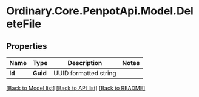 # Ordinary.Core.PenpotApi.Model.DeleteFile

## Properties

Name | Type | Description | Notes
------------ | ------------- | ------------- | -------------
**Id** | **Guid** | UUID formatted string | 

[[Back to Model list]](../README.md#documentation-for-models) [[Back to API list]](../README.md#documentation-for-api-endpoints) [[Back to README]](../README.md)

